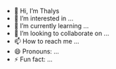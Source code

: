 - 👋 Hi, I’m Thalys
- 👀 I’m interested in ...
- 🌱 I’m currently learning ...
- 💞️ I’m looking to collaborate on ...
- 📫 How to reach me ...
- 😄 Pronouns: ...
- ⚡ Fun fact: ...

<!---
Thalys is a ✨ special ✨ repository because its `README.md` (this file) appears on your GitHub profile.
You can click the Preview link to take a look at your changes.
--->
